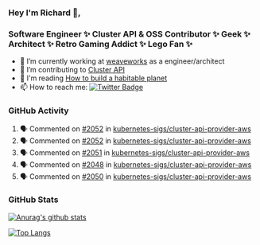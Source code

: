 ### Hey I'm Richard 👋, 

<h3 align="left">Software Engineer ✨ Cluster API & OSS Contributor ✨ Geek ✨ Architect ✨ Retro Gaming Addict ✨ Lego Fan ✨</h3>

- 🔭 I’m currently working at [weaveworks](https://github.com/weaveworks) as a engineer/architect
- 👯 I’m contributing to [Cluster API](https://github.com/kubernetes-sigs/cluster-api-provider-aws/pulls?q=is%3Aissue+is%3Apr+author%3Arichardcase+)
- 💬 I'm reading [How to build a habitable planet](https://www.amazon.co.uk/How-Build-Habitable-Planet-Humankind/dp/0691140065)
- 📫 How to reach me: [![Twitter Badge](https://img.shields.io/badge/-@fruit_case-00acee?style=flat&logo=Twitter&logoColor=white)](https://twitter.com/intent/follow?screen_name=fruit_case "Follow on Twitter")

### GitHub Activity 

<!--START_SECTION:activity-->
1. 🗣 Commented on [#2052](https://github.com/kubernetes-sigs/cluster-api-provider-aws/issues/2052) in [kubernetes-sigs/cluster-api-provider-aws](https://github.com/kubernetes-sigs/cluster-api-provider-aws)
2. 🗣 Commented on [#2052](https://github.com/kubernetes-sigs/cluster-api-provider-aws/issues/2052) in [kubernetes-sigs/cluster-api-provider-aws](https://github.com/kubernetes-sigs/cluster-api-provider-aws)
3. 🗣 Commented on [#2051](https://github.com/kubernetes-sigs/cluster-api-provider-aws/issues/2051) in [kubernetes-sigs/cluster-api-provider-aws](https://github.com/kubernetes-sigs/cluster-api-provider-aws)
4. 🗣 Commented on [#2048](https://github.com/kubernetes-sigs/cluster-api-provider-aws/issues/2048) in [kubernetes-sigs/cluster-api-provider-aws](https://github.com/kubernetes-sigs/cluster-api-provider-aws)
5. 🗣 Commented on [#2050](https://github.com/kubernetes-sigs/cluster-api-provider-aws/issues/2050) in [kubernetes-sigs/cluster-api-provider-aws](https://github.com/kubernetes-sigs/cluster-api-provider-aws)
<!--END_SECTION:activity-->

### GitHub Stats

[![Anurag's github stats](https://github-readme-stats.vercel.app/api?username=richardcase&count_private=true&show_icons=true)](https://github.com/anuraghazra/github-readme-stats)

[![Top Langs](https://github-readme-stats.vercel.app/api/top-langs/?username=richardcase&hide=html&layout=compact)](https://github.com/anuraghazra/github-readme-stats)
